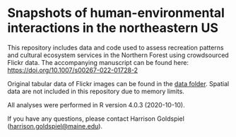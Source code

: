 # Snapshots of human-environmental interactions in the northeastern US

This repository includes data and code used to assess recreation patterns and cultural ecosystem services in the Northern Forest using crowdsourced Flickr data. The accompanying manuscript can be found here: https://doi.org/10.1007/s00267-022-01728-2

Original tabular data of Flickr images can be found in the [data folder](https://github.com/hgoldspiel/flickr/tree/master/data). Spatial data are not included in this repository due to memory limits.

All analyses were performed in R version 4.0.3 (2020-10-10).

If you have any questions, please contact Harrison Goldspiel (harrison.goldspiel@maine.edu).
